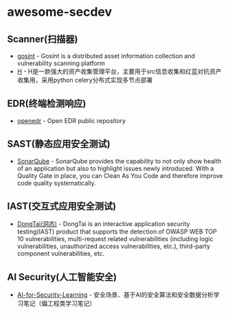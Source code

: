 # awesome-secdev

## Scanner(扫描器)
- [gosint](https://github.com/1in9e/gosint) - Gosint is a distributed asset information collection and vulnerability scanning platform
- [H](https://github.com/SiJiDo/H) - H是一款强大的资产收集管理平台，主要用于src信息收集和红蓝对抗资产收集用，采用python celery分布式实现多节点部署

## EDR(终端检测响应)
- [openedr](https://github.com/ComodoSecurity/openedr) - Open EDR public repository

## SAST(静态应用安全测试)
- [SonarQube](https://github.com/SonarSource/sonarqube) - SonarQube provides the capability to not only show health of an application but also to highlight issues newly introduced. With a Quality Gate in place, you can Clean As You Code and therefore improve code quality systematically.

## IAST(交互式应用安全测试)
- [DongTai(洞态)](https://github.com/HXSecurity/DongTai) - DongTai is an interactive application security testing(IAST) product that supports the detection of OWASP WEB TOP 10 vulnerabilities, multi-request related vulnerabilities (including logic vulnerabilities, unauthorized access vulnerabilities, etc.), third-party component vulnerabilities, etc.

## AI Security(人工智能安全)
- [AI-for-Security-Learning](https://github.com/404notf0und/AI-for-Security-Learning) - 安全场景、基于AI的安全算法和安全数据分析学习笔记（偏工程类学习笔记）
